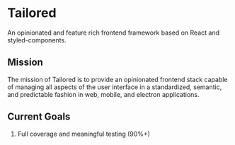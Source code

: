 # Tailored
An opinionated and feature rich frontend framework based on React and styled-components.

## Mission
The mission of Tailored is to provide an opinionated frontend stack capable of managing all aspects of the user interface in a standardized, semantic, and predictable fashion in web, mobile, and electron applications.

## Current Goals
1. Full coverage and meaningful testing (90%+)